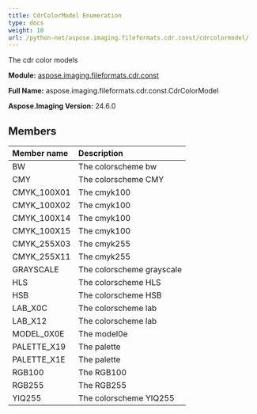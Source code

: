 ```yaml
---
title: CdrColorModel Enumeration
type: docs
weight: 10
url: /python-net/aspose.imaging.fileformats.cdr.const/cdrcolormodel/
---
```


The cdr color models

**Module:** [aspose.imaging.fileformats.cdr.const](/imaging/python-net/aspose.imaging.fileformats.cdr.const/)

**Full Name:** aspose.imaging.fileformats.cdr.const.CdrColorModel

**Aspose.Imaging Version:** 24.6.0

## **Members**
| **Member name** | **Description** |
| :- | :- |
| BW | The colorscheme bw |
| CMY | The colorscheme CMY |
| CMYK_100X01 | The cmyk100 |
| CMYK_100X02 | The cmyk100 |
| CMYK_100X14 | The cmyk100 |
| CMYK_100X15 | The cmyk100 |
| CMYK_255X03 | The cmyk255 |
| CMYK_255X11 | The cmyk255 |
| GRAYSCALE | The colorscheme grayscale |
| HLS | The colorscheme HLS |
| HSB | The colorscheme HSB |
| LAB_X0C | The colorscheme lab |
| LAB_X12 | The colorscheme lab |
| MODEL_0X0E | The model0e |
| PALETTE_X19 | The palette |
| PALETTE_X1E | The palette |
| RGB100 | The RGB100 |
| RGB255 | The RGB255 |
| YIQ255 | The colorscheme YIQ255 |
